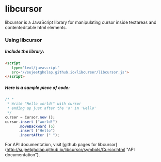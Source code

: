 libcursor
=========

libcursor is a JavaScript library for manipulating cursor inside 
textareas and contenteditable html elements.

### Using libcursor
##### Include the library:
```HTML
<script 
   type='text/javascript' 
   src='//sujeetgholap.github.io/libcursor/libcursor.js'>
</script>
```

##### Here is a sample piece of code:
```javascript
/* *
 * Write "Hello world!" with cursor 
 * ending up just after the 'o' in 'Hello' 
 */
cursor = Cursor.new ();
cursor.insert ("world!")
      .moveBackward (6)
      .insert ("Hello")
      .insertAfter (" ");
```
For API documentation, visit [github pages for libcursor]
(http://sujeetgholap.github.io/libcursor/symbols/Cursor.html "API documentation").

